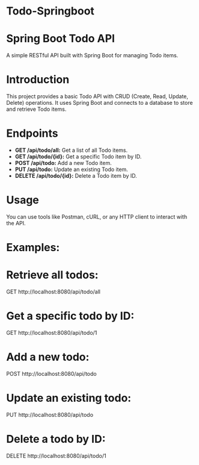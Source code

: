 # Todo-Springboot
# Spring Boot Todo API
 
A simple RESTful API built with Spring Boot for managing Todo items.
 
# Introduction
 
This project provides a basic Todo API with CRUD (Create, Read, Update, Delete) operations. It uses Spring Boot and connects to a database to store and retrieve Todo items.
 
# Endpoints
 
- **GET /api/todo/all:** Get a list of all Todo items.
- **GET /api/todo/{id}:** Get a specific Todo item by ID.
- **POST /api/todo:** Add a new Todo item.
- **PUT /api/todo:** Update an existing Todo item.
- **DELETE /api/todo/{id}:** Delete a Todo item by ID.
 
# Usage
You can use tools like Postman, cURL, or any HTTP client to interact with the API.
 
# Examples:
# Retrieve all todos:
GET http://localhost:8080/api/todo/all
 
# Get a specific todo by ID:
GET http://localhost:8080/api/todo/1 
 
# Add a new todo:
POST http://localhost:8080/api/todo
 
# Update an existing todo:
PUT http://localhost:8080/api/todo
 
# Delete a todo by ID:
DELETE http://localhost:8080/api/todo/1
